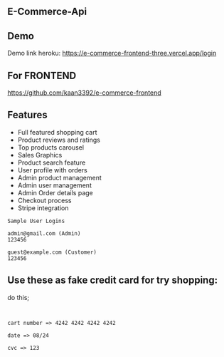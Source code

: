 ## E-Commerce-Api


## Demo

Demo link heroku: https://e-commerce-frontend-three.vercel.app/login

## For FRONTEND

https://github.com/kaan3392/e-commerce-frontend


## Features

- Full featured shopping cart
- Product reviews and ratings
- Top products carousel
- Sales Graphics
- Product search feature
- User profile with orders
- Admin product management
- Admin user management
- Admin Order details page
- Checkout process 
- Stripe integration

```
Sample User Logins

admin@gmail.com (Admin)
123456

guest@example.com (Customer)
123456

```

## Use these as fake credit card for try shopping:

do this;

```


cart number => 4242 4242 4242 4242

date => 08/24

cvc => 123

```
